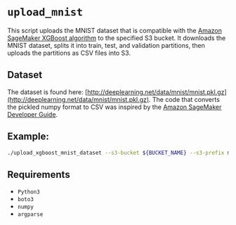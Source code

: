 # `upload_mnist`
This script uploads the MNIST dataset that is compatible with the [Amazon SageMaker XGBoost algorithm](https://docs.aws.amazon.com/sagemaker/latest/dg/xgboost.html) to the specified S3 bucket.
It downloads the MNIST dataset, splits it into train, test, and validation partitions, then uploads the partitions as CSV files into S3.

## Dataset
The dataset is found here: [http://deeplearning.net/data/mnist/mnist.pkl.gz](http://deeplearning.net/data/mnist/mnist.pkl.gz). The code that converts the pickled numpy format to CSV was inspired by the [Amazon SageMaker Developer Guide](https://docs.aws.amazon.com/sagemaker/latest/dg/sagemaker-dg.pdf).

## Example:

```bash
./upload_xgboost_mnist_dataset --s3-bucket ${BUCKET_NAME} --s3-prefix mnist-data
```

## Requirements
* `Python3`
* `boto3`
* `numpy`
* `argparse`
